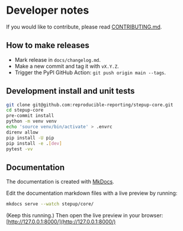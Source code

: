 # Developer notes

If you would like to contribute, please read [CONTRIBUTING.md](https://github.com/reproducible-reporting/.github/blob/main/CONTRIBUTING.md).


## How to make releases

- Mark release in `docs/changelog.md`.
- Make a new commit and tag it with `vX.Y.Z`.
- Trigger the PyPI GitHub Action: `git push origin main --tags`.


## Development install and unit tests

```bash
git clone git@github.com:reproducible-reporting/stepup-core.git
cd stepup-core
pre-commit install
python -m venv venv
echo 'source venv/bin/activate' > .envrc
direnv allow
pip install -U pip
pip install -e .[dev]
pytest -vv
```


## Documentation

The documentation is created with [MkDocs](https://www.mkdocs.org/).

Edit the documentation markdown files with a live preview by running:

```bash
mkdocs serve --watch stepup/core/
```

(Keep this running.)
Then open the live preview in your browser: [http://127.0.0.1:8000/](http://127.0.0.1:8000/)
